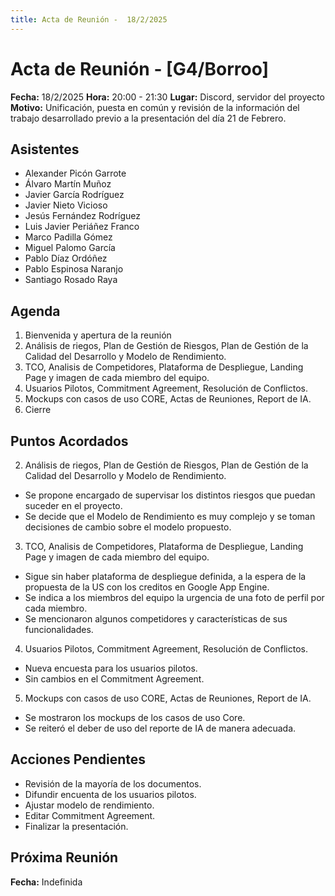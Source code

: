 ```yaml
---
title: Acta de Reunión -  18/2/2025
---
```


# Acta de Reunión - [G4/Borroo]

**Fecha:** 18/2/2025
**Hora:** 20:00 - 21:30
**Lugar:** Discord, servidor del proyecto
**Motivo:** Unificación, puesta en común y revisión de la información del trabajo desarrollado previo a la presentación del día 21 de Febrero.

## Asistentes

- Alexander Picón Garrote
- Álvaro Martín Muñoz
- Javier García Rodríguez
- Javier Nieto Vicioso
- Jesús Fernández Rodríguez
- Luis Javier Periáñez Franco
- Marco Padilla Gómez
- Miguel Palomo García
- Pablo Díaz Ordóñez
- Pablo Espinosa Naranjo
- Santiago Rosado Raya

## Agenda

1. Bienvenida y apertura de la reunión
2. Análisis de riegos, Plan de Gestión de Riesgos, Plan de Gestión de la Calidad del Desarrollo y Modelo de Rendimiento.
3. TCO, Analisis de Competidores, Plataforma de Despliegue, Landing Page y imagen de cada miembro del equipo.
4. Usuarios Pilotos, Commitment Agreement, Resolución de Conflictos.
5. Mockups con casos de uso CORE, Actas de Reuniones, Report de IA.
6. Cierre

## Puntos Acordados

2. Análisis de riegos, Plan de Gestión de Riesgos, Plan de Gestión de la Calidad del Desarrollo y Modelo de Rendimiento.

- Se propone encargado de supervisar los distintos riesgos que puedan suceder en el proyecto.
- Se decide que el Modelo de Rendimiento es muy complejo y se toman decisiones de cambio sobre el modelo propuesto.

3. TCO, Analisis de Competidores, Plataforma de Despliegue, Landing Page y imagen de cada miembro del equipo.

- Sigue sin haber plataforma de despliegue definida, a la espera de la propuesta de la US con los creditos en Google App Engine.
- Se indica a los miembros del equipo la urgencia de una foto de perfil por cada miembro.
- Se mencionaron algunos competidores y características de sus funcionalidades.

4. Usuarios Pilotos, Commitment Agreement, Resolución de Conflictos.

- Nueva encuesta para los usuarios pilotos.
- Sin cambios en el Commitment Agreement.

5. Mockups con casos de uso CORE, Actas de Reuniones, Report de IA.

- Se mostraron los mockups de los casos de uso Core.
- Se reiteró el deber de uso del reporte de IA de manera adecuada.

## Acciones Pendientes

- Revisión de la mayoría de los documentos.
- Difundir encuenta de los usuarios pilotos.
- Ajustar modelo de rendimiento.
- Editar Commitment Agreement.
- Finalizar la presentación.

## Próxima Reunión

**Fecha:** Indefinida
